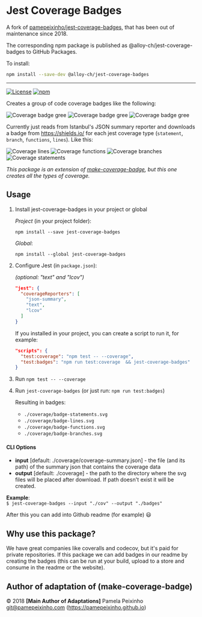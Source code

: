 # Jest Coverage Badges

A fork of [pamepeixinho/jest-coverage-badges](https://github.com/pamepeixinho/jest-coverage-badges),
that has been out of maintenance since 2018.

The corresponding npm package is published as @alloy-ch/jest-coverage-badges to GitHub Packages.

To install:
```bash
npm install --save-dev @alloy-ch/jest-coverage-badges
```
-----

[![License][license-image]][license-url]
[![npm](https://img.shields.io/npm/dw/jest-coverage-badges.svg)](https://www.npmjs.com/package/jest-coverage-badges)

[license-url]: https://opensource.org/licenses/MIT
[license-image]: https://img.shields.io/npm/l/make-coverage-badge.svg

Creates a group of code coverage badges like the following:

![Coverage badge gree][coverage-badge-green] ![Coverage badge gree][coverage-badge-yellow] ![Coverage badge gree][coverage-badge-red]

[coverage-badge-green]: https://img.shields.io/badge/Coverage-100%25-brightgreen.svg
[coverage-badge-yellow]: https://img.shields.io/badge/Coverage-100%25-yellow.svg
[coverage-badge-red]: https://img.shields.io/badge/Coverage-100%25-red.svg

Currently just reads from Istanbul's JSON summary reporter and downloads a badge from https://shields.io/ for each jest coverage type (`statement`, `branch`, `functions`, `lines`). Like this:

![Coverage lines](https://img.shields.io/badge/Coverage:lines-100-green.svg)
![Coverage functions](https://img.shields.io/badge/Coverage:functions-100-green.svg)
![Coverage branches](https://img.shields.io/badge/Coverage:branches-100-green.svg)
![Coverage statements](https://img.shields.io/badge/Coverage:statements-100-green.svg)


*This package is an extension of [make-coverage-badge], but this one creates all the types of coverage.*

[make-coverage-badge]:https://www.npmjs.com/package/make-coverage-badge


## Usage

1. Install jest-coverage-badges in your project or global

      *Project* (in your project folder):

      ```npm install --save jest-coverage-badges```

      *Global*:

      ```npm install --global jest-coverage-badges```


2. Configure Jest (in `package.json`):

      _(optional: "text" and "lcov")_

    ```json
    "jest": {
      "coverageReporters": [
        "json-summary", 
        "text",
        "lcov"
      ]
    }
    ```

    If you installed in your project, you can create a script to run it, for example:


    ```json
    "scripts": {
      "test:coverage": "npm test -- --coverage",
      "test:badges": "npm run test:coverage  && jest-coverage-badges"
    }
    ```


2. Run `npm test -- --coverage`

3. Run `jest-coverage-badges` (or just run: `npm run test:badges`)

    Resulting in badges:
    - `./coverage/badge-statements.svg`
    - `./coverage/badge-lines.svg`
    - `./coverage/badge-functions.svg`
    - `./coverage/badge-branches.svg`

#### CLI Options
  * **input** [default: ./coverage/coverage-summary.json] - the file (and its path) of the summary json that contains the coverage data     
  * **output** [default: ./coverage] - the path to the directory where the svg files will be placed after download. If path doesn't exist it will be created.

**Example**:    
  ```$ jest-coverage-badges --input "./cov" --output "./badges"```     


After this you can add into Github readme (for example) :smiley:

## Why use this package?

We have great companies like coveralls and codecov, but it's paid for private repositories. If this package we can add badges in our readme by creating the badges (this can be run at your build, upload to a store and consume in the readme or the website).


## Author of adaptation of (make-coverage-badge)

© 2018 **[Main Author of Adaptations]** Pamela Peixinho <git@pamepeixinho.com> (https://pamepeixinho.github.io)
